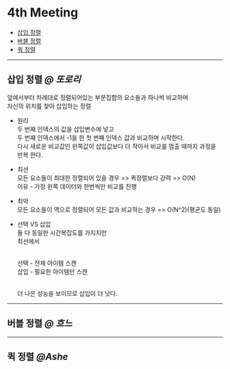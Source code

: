 # 4th Meeting
* [삽입 정렬](https://github.com/victoryAshe/WWWinterview/blob/main/CS_Interview/Sort/4thMeeting.md#%EC%82%BD%EC%9E%85-%EC%A0%95%EB%A0%AC----%EB%98%90%EB%A1%9C%EB%A6%AC)
* [버블 정렬](https://github.com/victoryAshe/WWWinterview/blob/main/CS_Interview/Sort/4thMeeting.md#%EB%B2%84%EB%B8%94-%EC%A0%95%EB%A0%AC----%ED%9D%90%EB%8A%90)
* [퀵 정렬](https://github.com/victoryAshe/WWWinterview/blob/main/CS_Interview/Sort/4thMeeting.md#%ED%80%B5-%EC%A0%95%EB%A0%AC--ashe)
---
## 삽입 정렬   *@ 또로리*
앞에서부터 차례대로 정렬되어있는 부분집합의 요소들과 하나씩 비교하며<br>
자신의 위치를 찾아 삽입하는 정렬

- 원리<br>
    두 번째 인덱스의 값을 삽입변수에 넣고<br>
    두 번째 인덱스에서 -1을 한 첫 번째 인덱스 값과 비교하며 시작한다.<br>
    다시 새로운 비교값인 왼쪽값이 삽입값보다 더 작아서 비교를 멈출 때까지 과정을 반복 한다.<br> 

- 최선<br>
    모든 요소들이 최대한 정렬되어 있을 경우 => 퀵정렬보다 강력 => O(N)<br>
    이유 - 가장 왼쪽 데이터와 한번씩만 비교를 진행<br> 
 
- 최악<br>
    모든 요소들이 역으로 정렬되어 모든 값과 비교하는 경우 => O(N^2)(평균도 동일)<br> 
    
- 선택 VS 삽입<br>
    둘 다 동일한 시간복잡도를 가지지만<br>
    최선에서<br>
    
    <br>
    선택 - 전체 아이템 스캔<br>
    삽입 - 필요한 아이템만 스캔<br>
    <br>
    
    더 나은 성능을 보이므로 삽입이 더 낫다.

---
## 버블 정렬   *@ 흐느*



---
## 퀵 정렬  *@Ashe*
